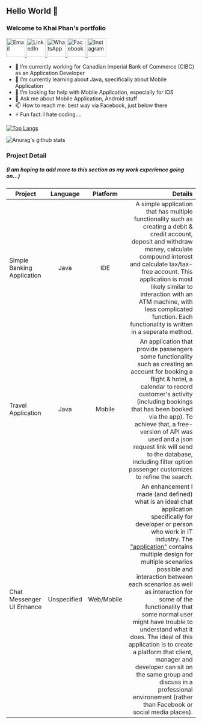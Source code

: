 <!--
**phanthanhkhai480/phanthanhkhai480** is a ✨ _special_ ✨ repository because its `README.md` (this file) appears on your GitHub profile.
-->

## Hello World 👋
### Welcome to Khai Phan's portfolio

<a target="_blank" href="mailto:phanthanhkhai480@gmail.com">
  <img src='https://i.postimg.cc/vcSYxxN1/icon-email-material-design-512.png' border='0' padding=50 width='50' length='50' alt='Email'/>
</a>
<a target="_blank" href="https://www.linkedin.com/in/phanthanhkhai9/">
  <img src='https://i.postimg.cc/tYrTdMY4/social-linkedin-circle-512.png' border='0' width='50' length='50' alt='LinkedIn'/>
</a>
<a target="_blank" href="https://api.whatsapp.com/send?phone=+14168240102">
  <img src='https://i.postimg.cc/0KPghPH1/social-whatsapp-circle-512.png' border='0' width='50' length='50' alt='WhatsApp'/>
</a>
<a target="_blank" href="https://www.facebook.com/phanthanh.khai.9">
  <img src='https://i.postimg.cc/Sjyv0Tx4/Facebook-Logo-2019.png' border='0' width='50' length='50' alt='Facebook'/>
</a>
<a target="_blank" href="https://www.instagram.com/phanthanh.khai/">
  <img src='https://i.postimg.cc/5jC6V37P/unnamed.png' border='0' width='50' length='50' alt='Instagram'/>
</a>


- 🔭 I’m currently working for Canadian Imperial Bank of Commerce (CIBC) as an Application Developer
- 🌱 I’m currently learning about Java, specifically about Mobile Application
- 🤔 I’m looking for help with Mobile Application, especially for iOS
- 💬 Ask me about Mobile Application, Android stuff
- 📫 How to reach me: best way via Facebook, just below there
- ⚡ Fun fact: I hate coding....


[![Top Langs](https://github-readme-stats.vercel.app/api/top-langs/?username=phanthanhkhai480&layout=compact&show_icons=true&theme=dracula)](https://github.com/anuraghazra/github-readme-stats)

![Anurag's github stats](https://github-readme-stats.vercel.app/api?username=phanthanhkhai480&show_icons=true&theme=dracula)


### Project Detail
##### (I am hoping to add more to this section as my work experience going on...)

| Project                       | Language   | Platform | Details                         | 
| ----------------------------- |:----------:|:--------:|--------------------------------:|
| Simple Banking Application    | Java       | IDE      | A simple application that has multiple functionality such as creating a debit & credit account, deposit and withdraw money, calculate compound interest and calculate tax/tax-free account. This application is most likely similar to interaction with an ATM machine, with less complicated function. Each functionality is written in a seperate method.  |
| Travel Application            | Java       | Mobile   | An application that provide passengers some functionality such as creating an account for booking a flight & hotel, a calendar to record customer's activity (including bookings that has been booked via the app). To achieve that, a free-version of API was used and a json request link will send to the database, including filter option passenger customizes to refine the search.   |
| Chat Messenger UI Enhance     | Unspecified| Web/Mobile | An enhancement I made (and defined) what is an ideal chat application specifically for developer or person who work in IT industry. The ["application"](https://www.figma.com/proto/RmQACSrr3ltHtxBclB5ZXN/BTH745-Prototype?node-id=0%3A3&scaling=min-zoom) contains multiple design for multiple scenarios possible and interaction between each scenarios as well as interaction for some of the functionality that some normal user might have trouble to understand what it does. The ideal of this application is to create a platform that client, manager and developer can sit on the same group and discuss in a professional environement (rather than Facebook or social media places).






